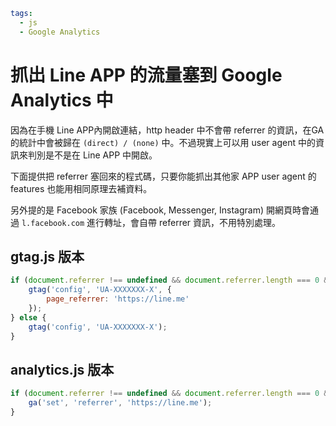 ```yaml
tags:
  - js
  - Google Analytics
```

# 抓出 Line APP 的流量塞到 Google Analytics 中

因為在手機 Line APP內開啟連結，http header 中不會帶 referrer 的資訊，在GA的統計中會被歸在 `(direct) / (none)` 中。不過現實上可以用 user agent 中的資訊來判別是不是在 Line APP 中開啟。

下面提供把 referrer 塞回來的程式碼，只要你能抓出其他家 APP user agent 的 features 也能用相同原理去補資料。

另外提的是 Facebook 家族 (Facebook, Messenger, Instagram) 開網頁時會通過 `l.facebook.com` 進行轉址，會自帶 referrer 資訊，不用特別處理。

## gtag.js 版本

```js
if (document.referrer !== undefined && document.referrer.length === 0 && /\WLine\/\d/.test(navigator.userAgent)) {
    gtag('config', 'UA-XXXXXXX-X', {
        page_referrer: 'https://line.me'
    });
} else {
    gtag('config', 'UA-XXXXXXX-X');
}
```

## analytics.js 版本

```js
if (document.referrer !== undefined && document.referrer.length === 0 && /\WLine\/\d/.test(navigator.userAgent)) {
    ga('set', 'referrer', 'https://line.me');
}
```